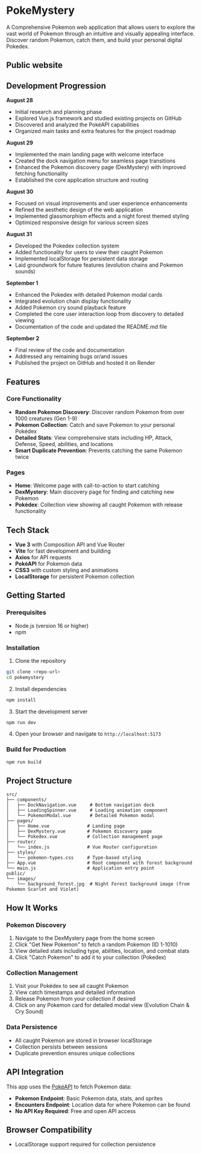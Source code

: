 # PokeMystery

A Comprehensive Pokemon web application that allows users to explore the vast world of Pokemon through an intuitive and visually appealing interface. Discover random Pokemon, catch them, and build your personal digital Pokedex.

## Public website

## Development Progression

**August 28**
- Initial research and planning phase
- Explored Vue.js framework and studied existing projects on GitHub
- Discovered and analyzed the PokéAPI capabilities
- Organized main tasks and extra features for the project roadmap

**August 29**
- Implemented the main landing page with welcome interface
- Created the dock navigation menu for seamless page transitions
- Enhanced the Pokemon discovery page (DexMystery) with improved fetching functionality
- Established the core application structure and routing

**August 30**
- Focused on visual improvements and user experience enhancements
- Refined the aesthetic design of the web application
- Implemented glassmorphism effects and a night forest themed styling
- Optimized responsive design for various screen sizes

**August 31**
- Developed the Pokedex collection system
- Added functionality for users to view their caught Pokemon
- Implemented localStorage for persistent data storage
- Laid groundwork for future features (evolution chains and Pokemon sounds)

**September 1**
- Enhanced the Pokedex with detailed Pokemon modal cards
- Integrated evolution chain display functionality
- Added Pokemon cry sound playback feature
- Completed the core user interaction loop from discovery to detailed viewing
- Documentation of the code and updated the README.md file

**September 2**
- Final review of the code and documentation
- Addressed any remaining bugs or/and issues
- Published the project on GitHub and hosted it on Render

## Features

### Core Functionality
- **Random Pokemon Discovery**: Discover random Pokemon from over 1000 creatures (Gen 1-9)
- **Pokemon Collection**: Catch and save Pokemon to your personal Pokédex
- **Detailed Stats**: View comprehensive stats including HP, Attack, Defense, Speed, abilities, and locations
- **Smart Duplicate Prevention**: Prevents catching the same Pokemon twice

### Pages
- **Home**: Welcome page with call-to-action to start catching
- **DexMystery**: Main discovery page for finding and catching new Pokemon
- **Pokédex**: Collection view showing all caught Pokemon with release functionality

## Tech Stack

- **Vue 3** with Composition API and Vue Router
- **Vite** for fast development and building
- **Axios** for API requests
- **PokéAPI** for Pokemon data
- **CSS3** with custom styling and animations
- **LocalStorage** for persistent Pokemon collection

## Getting Started

### Prerequisites
- Node.js (version 16 or higher)
- npm

### Installation

1. Clone the repository
```bash
git clone <repo-url>
cd pokemystery
```

2. Install dependencies
```bash
npm install
```

3. Start the development server
```bash
npm run dev
```

4. Open your browser and navigate to `http://localhost:5173`

### Build for Production

```bash
npm run build
```

## Project Structure

```
src/
├── components/
│   ├── DockNavigation.vue     # Bottom navigation dock
│   ├── LoadingSpinner.vue     # Loading animation component
│   └── PokemonModal.vue       # Detailed Pokemon modal
├── pages/
│   ├── Home.vue              # Landing page
│   ├── DexMystery.vue        # Pokemon discovery page
│   └── Pokedex.vue           # Collection management page
├── router/
│   └── index.js              # Vue Router configuration
├── styles/
│   └── pokemon-types.css     # Type-based styling
├── App.vue                   # Root component with forest background
└── main.js                   # Application entry point
public/
└── images/
    └── background_forest.jpg  # Night Forest background image (from Pokemon Scarlet and Violet)
```

## How It Works

### Pokemon Discovery
1. Navigate to the DexMystery page from the home screen
2. Click "Get New Pokemon" to fetch a random Pokemon (ID 1-1010)
3. View detailed stats including type, abilities, location, and combat stats
4. Click "Catch Pokemon" to add it to your collection (Pokedex)

### Collection Management
1. Visit your Pokédex to see all caught Pokemon
2. View catch timestamps and detailed information
3. Release Pokemon from your collection if desired
4. Click on any Pokemon card for detailed modal view (Evolution Chain & Cry Sound)

### Data Persistence
- All caught Pokemon are stored in browser localStorage
- Collection persists between sessions
- Duplicate prevention ensures unique collections

## API Integration

This app uses the [PokéAPI](https://pokeapi.co/) to fetch Pokemon data:
- **Pokemon Endpoint**: Basic Pokemon data, stats, and sprites
- **Encounters Endpoint**: Location data for where Pokemon can be found
- **No API Key Required**: Free and open API access

## Browser Compatibility

- LocalStorage support required for collection persistence

